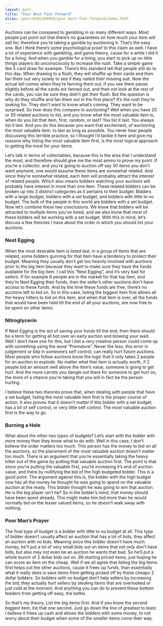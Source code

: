 ```yaml
---
layout: post
title: "Your Best Foot Forward"
alias: /post/8301189459/your-best-foot-forward/index.html
---
```


Auctions can be compared to gambling in so many different ways. Most people just point out that there’s no guarantees on how much your item will sell for, therefore you’re taking a gamble by auctioning it. That’s the easy one. But I think there’s some psychological proof to this claim as well. I have a lot of experience with gambling, and game theory, cause for a while I did it for a living. And when you gamble for a living, you start to pick up on little things players do unconsciously to increase the rush. Take a simple game like 5 card draw for example. There’s this standard tell that people still do to this day. When drawing to a flush, they will shuffle up their cards and then fan them out very slowly to see if they nailed their missing suit. Now the actual tell comes when they’re fanning them out, if you see them pause slightly before all the cards are fanned out, and then not look at the rest of the cards, you can be sure they didn’t get their flush. But the question is why do they shuffle and fan them out in the first place? It’s the rush they’re looking for. They don’t want to know what’s coming. They want to be surprised. So how does this compare to auctioning? Well when you have 20 or 30 related auctions to list, and you know what the most valuable item is, when do you list that item, first, random, or last? You list it last. You always list it last. And you do this because you want that excitement, of auctioning the most valuable item, to last as long as possible. You never hear people discussing this terrible practice, so I thought I’d tackle it here and give my reasons why listing the most valuable item first, is the most logical approach to getting the most for your items.

Let’s talk in terms of collectables, because this is the area that I understand the most, and therefore should give me the most ammo to prove my point. If you’re a collector, and you’re going to auction off say 30 items you don’t want anymore, one would assume these items are somewhat related. And since they’re somewhat related, each item will probably attract the interest of related people. Which also means bidders watching your auctions will probably have interest in more than one item. These related bidders can be broken up into 3 distinct categories as it pertains to their budget: Bidders with a large budget, bidders with a set budget, and bidders with little to no budget. The bulk of the people in this world are bidders with a set budget. Now let’s combine these two conclusions. We know that bidders will be attracted to multiple items you’ve listed, and we also know that most of these bidders will be working with a set budget. With this in mind, let’s discuss a few theories I have about the order in which you should list your auctions.

### Nest Egging

When the most desirable item is listed last, in a group of items that are related, some bidders gunning for that item have a tendency to protect their budget. Meaning they usually don’t get too heavily involved with auctions prior to the big item because they want to make sure they have the funds available for the big item. I call this “Nest Egging”, and it’s very bad for sellers. If for example 6 people are in the market for that top item, and they’re Nest Egging their funds, then the seller’s other auctions don’t have access to these funds. And by the time these funds are free, there’s no auctions left to bid on. So in this case, listing the biggest item first allows all the heavy hitters to bid on this item, and when that item is over, all the funds that would have been held till the end of all your auctions, are now free to be spent on other items.

### Nitroglycerin

If Nest Egging is the act of saving your funds till the end, then there should be a term for getting all hot over an early auction and blowing your wad. Well I don’t have one for this, but I bet a very creative person could come up with something using the word “Premature”. Never the less, this error in judgement or blip in someone’s self control, can really hurt future auctions. Most people who follow auctions know the logic that it only takes 2 people for an auction to explode. No matter what that item is actually worth, if 2 people bid an amount well above the item’s value, someone is going to get hurt. And the more carrots you dangle out there for someone to get hurt on, the more of a chance you’re taking that you will in fact be the person hurting.

I believe these two theories prove that, when dealing with people that have a set budget, listing the most valuable item first is the proper course of action. It also proves that it doesn’t matter if this bidder with a set budget, has a lot of self control, or very little self control. The most valuable auction first is the way to go.

### Burning a Hole

What about the other two types of budgets? Let’s start with the bidder with more money than they know what to do with. Well in this case, I don’t believe the order matters too much. This person has the money to bid on all the auctions, so the placement of the most valuable auction doesn’t matter too much. There is an argument that you’re essentially taking the heavy hitter out of the game by putting that valuable auction first. The point is that since you’re putting the valuable first, you’re increasing it’s end of auction value, and there by nullifying the bid of the high budgeted bidder. This is a good point. The argument against this is, the bidder with the high budget now has all the money he thought he was going to spend on the valuable auction at the ready. This bidder thought he was going to win that auction. He is the big player isn’t he? So in the bidder’s mind, that money should have been spent already. This might make him bid more than he would normally bid on the lesser valued items, so he doesn’t walk away with nothing.

### Poor Man’s Prayer

The final type of budget is a bidder with little to no budget at all. This type of bidder doesn’t usually affect an auction that has a lot of bids, they affect an auction with no bids. Meaning since this bidder doesn’t have much money, he’ll put a lot of very small bids out on items that not only don’t have bids, but also may not even be an auction he wants that bad. So he’ll put a whole bunch of 2 dollar bids out on .99 starting priced items, just hoping he can score an item on the cheap. Well if we all agree that listing the big items first helps out the other auctions, cause it frees up funds, than essentially what it really does is save items from getting picked off by these cheapo 2 dollar bidders. So bidders with no budget don’t help sellers by increasing the bid, they actually hurt sellers by stealing items that are overlooked or just cold at the moment. And anything you can do to prevent these bottom feeders from getting off easy, the better.

So that’s my theory. List the big items first. And if you know the second biggest item, list that one second. Just go down the line of greatest to least. I believe it frees up cash and allows the bidders with some money, to not worry about their budget when some of the smaller items come their way.